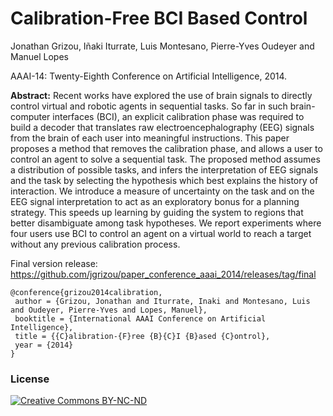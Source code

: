# Calibration-Free BCI Based Control

Jonathan Grizou,  Iñaki Iturrate, Luis Montesano, Pierre-Yves Oudeyer and Manuel Lopes

AAAI-14: Twenty-Eighth Conference on Artificial Intelligence, 2014.

**Abstract:** Recent works have explored the use of brain signals to directly control virtual and robotic agents in sequential tasks. So far in such brain-computer interfaces (BCI), an explicit calibration phase was required to build a decoder that translates raw electroencephalography (EEG) signals from the brain of each user into meaningful instructions. This paper proposes a method that removes the calibration phase, and allows a user to control an agent to solve a sequential task. The proposed method assumes a distribution of possible tasks, and infers the interpretation of EEG signals and the task by selecting the hypothesis which best explains the history of interaction. We introduce a measure of uncertainty on the task and on the EEG signal interpretation to act as an exploratory bonus for a planning strategy. This speeds up learning by guiding the system to regions that better disambiguate among task hypotheses. We report experiments where four users use BCI to control an agent on a virtual world to reach a target without any previous calibration process.

Final version release: https://github.com/jgrizou/paper_conference_aaai_2014/releases/tag/final

```
@conference{grizou2014calibration,
 author = {Grizou, Jonathan and Iturrate, Inaki and Montesano, Luis and Oudeyer, Pierre-Yves and Lopes, Manuel},
 booktitle = {International AAAI Conference on Artificial Intelligence},
 title = {{C}alibration-{F}ree {B}{C}I {B}ased {C}ontrol},
 year = {2014}
}

```

### License

[![Creative Commons BY-NC-ND](https://i.creativecommons.org/l/by-nc-nd/4.0/88x31.png) ](http://creativecommons.org/licenses/by-nc-nd/4.0/)

